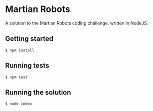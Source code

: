 # Martian Robots

A solution to the Martian Robots coding challenge, written in NodeJS.

## Getting started

`$ npm install`

## Running tests

`$ npm test`

## Running the solution

`$ node index`
